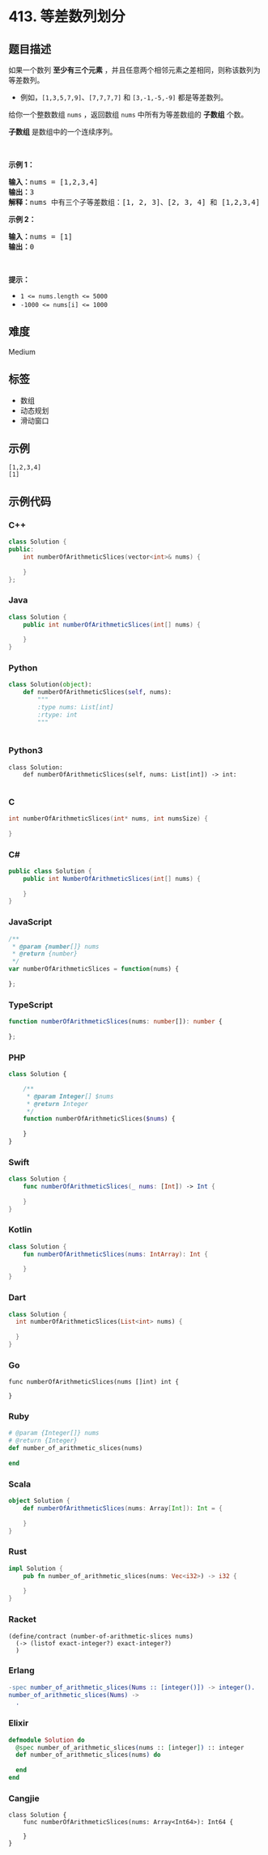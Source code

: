 # 413. 等差数列划分

## 题目描述

<p>如果一个数列 <strong>至少有三个元素</strong> ，并且任意两个相邻元素之差相同，则称该数列为等差数列。</p>

<ul>
	<li>例如，<code>[1,3,5,7,9]</code>、<code>[7,7,7,7]</code> 和 <code>[3,-1,-5,-9]</code> 都是等差数列。</li>
</ul>

<div class="original__bRMd">
<div>
<p>给你一个整数数组 <code>nums</code> ，返回数组 <code>nums</code> 中所有为等差数组的 <strong>子数组</strong> 个数。</p>

<p><strong>子数组</strong> 是数组中的一个连续序列。</p>

<p> </p>

<p><strong>示例 1：</strong></p>

<pre>
<strong>输入：</strong>nums = [1,2,3,4]
<strong>输出：</strong>3
<strong>解释：</strong>nums 中有三个子等差数组：[1, 2, 3]、[2, 3, 4] 和 [1,2,3,4] 自身。
</pre>

<p><strong>示例 2：</strong></p>

<pre>
<strong>输入：</strong>nums = [1]
<strong>输出：</strong>0
</pre>

<p> </p>

<p><strong>提示：</strong></p>

<ul>
	<li><code>1 <= nums.length <= 5000</code></li>
	<li><code>-1000 <= nums[i] <= 1000</code></li>
</ul>
</div>
</div>


## 难度

Medium

## 标签

- 数组
- 动态规划
- 滑动窗口

## 示例

```
[1,2,3,4]
[1]
```

## 示例代码

### C++

```cpp
class Solution {
public:
    int numberOfArithmeticSlices(vector<int>& nums) {
        
    }
};
```

### Java

```java
class Solution {
    public int numberOfArithmeticSlices(int[] nums) {
        
    }
}
```

### Python

```python
class Solution(object):
    def numberOfArithmeticSlices(self, nums):
        """
        :type nums: List[int]
        :rtype: int
        """
        
```

### Python3

```python3
class Solution:
    def numberOfArithmeticSlices(self, nums: List[int]) -> int:
        
```

### C

```c
int numberOfArithmeticSlices(int* nums, int numsSize) {
    
}
```

### C#

```csharp
public class Solution {
    public int NumberOfArithmeticSlices(int[] nums) {
        
    }
}
```

### JavaScript

```javascript
/**
 * @param {number[]} nums
 * @return {number}
 */
var numberOfArithmeticSlices = function(nums) {
    
};
```

### TypeScript

```typescript
function numberOfArithmeticSlices(nums: number[]): number {
    
};
```

### PHP

```php
class Solution {

    /**
     * @param Integer[] $nums
     * @return Integer
     */
    function numberOfArithmeticSlices($nums) {
        
    }
}
```

### Swift

```swift
class Solution {
    func numberOfArithmeticSlices(_ nums: [Int]) -> Int {
        
    }
}
```

### Kotlin

```kotlin
class Solution {
    fun numberOfArithmeticSlices(nums: IntArray): Int {
        
    }
}
```

### Dart

```dart
class Solution {
  int numberOfArithmeticSlices(List<int> nums) {
    
  }
}
```

### Go

```golang
func numberOfArithmeticSlices(nums []int) int {
    
}
```

### Ruby

```ruby
# @param {Integer[]} nums
# @return {Integer}
def number_of_arithmetic_slices(nums)
    
end
```

### Scala

```scala
object Solution {
    def numberOfArithmeticSlices(nums: Array[Int]): Int = {
        
    }
}
```

### Rust

```rust
impl Solution {
    pub fn number_of_arithmetic_slices(nums: Vec<i32>) -> i32 {
        
    }
}
```

### Racket

```racket
(define/contract (number-of-arithmetic-slices nums)
  (-> (listof exact-integer?) exact-integer?)
  )
```

### Erlang

```erlang
-spec number_of_arithmetic_slices(Nums :: [integer()]) -> integer().
number_of_arithmetic_slices(Nums) ->
  .
```

### Elixir

```elixir
defmodule Solution do
  @spec number_of_arithmetic_slices(nums :: [integer]) :: integer
  def number_of_arithmetic_slices(nums) do
    
  end
end
```

### Cangjie

```cangjie
class Solution {
    func numberOfArithmeticSlices(nums: Array<Int64>): Int64 {

    }
}
```

